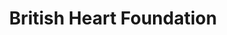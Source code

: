 ---
title: "British Heart Foundation"
url: /harlow/british-heart-foundation/
shop: Gebrauchtwaren
---